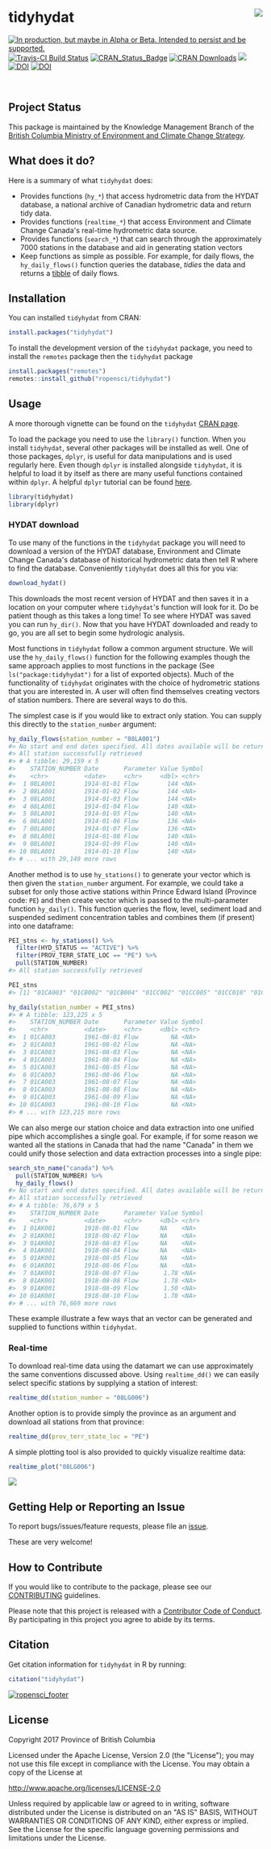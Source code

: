 
<!-- README.md is generated from README.Rmd. Please edit that file -->
tidyhydat <img src="tools/readme/tidyhydat.png" align="right" />
================================================================

<a id="devex-badge" rel="Delivery" href="https://github.com/BCDevExchange/assets/blob/master/README.md"><img alt="In production, but maybe in Alpha or Beta. Intended to persist and be supported." style="border-width:0" src="https://assets.bcdevexchange.org/images/badges/delivery.svg" title="In production, but maybe in Alpha or Beta. Intended to persist and be supported." /></a> [![Travis-CI Build Status](https://travis-ci.org/ropensci/tidyhydat.svg?branch=master)](https://travis-ci.org/ropensci/tidyhydat) [![CRAN\_Status\_Badge](http://www.r-pkg.org/badges/version/tidyhydat)](https://cran.r-project.org/package=tidyhydat) [![CRAN Downloads](http://cranlogs.r-pkg.org/badges/grand-total/tidyhydat)](https://CRAN.R-project.org/package=tidyhydat) [![](https://badges.ropensci.org/152_status.svg)](https://github.com/ropensci/onboarding/issues/152) [![DOI](http://joss.theoj.org/papers/10.21105/joss.00511/status.svg)](https://doi.org/10.21105/joss.00511) [![DOI](https://zenodo.org/badge/100978874.svg)](https://zenodo.org/badge/latestdoi/100978874)
</div>
 

Project Status
--------------

This package is maintained by the Knowledge Management Branch of the [British Columbia Ministry of Environment and Climate Change Strategy](https://www2.gov.bc.ca/gov/content/governments/organizational-structure/ministries-organizations/ministries/environment-climate-change).

What does it do?
----------------

Here is a summary of what `tidyhydat` does:

-   Provides functions (`hy_*`) that access hydrometric data from the HYDAT database, a national archive of Canadian hydrometric data and return tidy data.
-   Provides functions (`realtime_*`) that access Environment and Climate Change Canada's real-time hydrometric data source.
-   Provides functions (`search_*`) that can search through the approximately 7000 stations in the database and aid in generating station vectors
-   Keep functions as simple as possible. For example, for daily flows, the `hy_daily_flows()` function queries the database, *tidies* the data and returns a [tibble](http://tibble.tidyverse.org/) of daily flows.

Installation
------------

You can installed `tidyhydat` from CRAN:

``` r
install.packages("tidyhydat")
```

To install the development version of the `tidyhydat` package, you need to install the `remotes` package then the `tidyhydat` package

``` r
install.packages("remotes")
remotes::install_github("ropensci/tidyhydat")
```

Usage
-----

A more thorough vignette can be found on the `tidyhydat` [CRAN page](https://cran.r-project.org/web/packages/tidyhydat/vignettes/tidyhydat_an_introduction.html).

To load the package you need to use the `library()` function. When you install `tidyhydat`, several other packages will be installed as well. One of those packages, `dplyr`, is useful for data manipulations and is used regularly here. Even though `dplyr` is installed alongside `tidyhydat`, it is helpful to load it by itself as there are many useful functions contained within `dplyr`. A helpful `dplyr` tutorial can be found [here](https://cran.r-project.org/web/packages/dplyr/vignettes/dplyr.html).

``` r
library(tidyhydat)
library(dplyr)
```

### HYDAT download

To use many of the functions in the `tidyhydat` package you will need to download a version of the HYDAT database, Environment and Climate Change Canada's database of historical hydrometric data then tell R where to find the database. Conveniently `tidyhydat` does all this for you via:

``` r
download_hydat()
```

This downloads the most recent version of HYDAT and then saves it in a location on your computer where `tidyhydat`'s function will look for it. Do be patient though as this takes a long time! To see where HYDAT was saved you can run `hy_dir()`. Now that you have HYDAT downloaded and ready to go, you are all set to begin some hydrologic analysis.

Most functions in `tidyhydat` follow a common argument structure. We will use the `hy_daily_flows()` function for the following examples though the same approach applies to most functions in the package (See `ls("package:tidyhydat")` for a list of exported objects). Much of the functionality of `tidyhydat` originates with the choice of hydrometric stations that you are interested in. A user will often find themselves creating vectors of station numbers. There are several ways to do this.

The simplest case is if you would like to extract only station. You can supply this directly to the `station_number` argument:

``` r
hy_daily_flows(station_number = "08LA001")
#> No start and end dates specified. All dates available will be returned.
#> All station successfully retrieved
#> # A tibble: 29,159 x 5
#>    STATION_NUMBER Date       Parameter Value Symbol
#>    <chr>          <date>     <chr>     <dbl> <chr> 
#>  1 08LA001        1914-01-01 Flow        144 <NA>  
#>  2 08LA001        1914-01-02 Flow        144 <NA>  
#>  3 08LA001        1914-01-03 Flow        144 <NA>  
#>  4 08LA001        1914-01-04 Flow        140 <NA>  
#>  5 08LA001        1914-01-05 Flow        140 <NA>  
#>  6 08LA001        1914-01-06 Flow        136 <NA>  
#>  7 08LA001        1914-01-07 Flow        136 <NA>  
#>  8 08LA001        1914-01-08 Flow        140 <NA>  
#>  9 08LA001        1914-01-09 Flow        140 <NA>  
#> 10 08LA001        1914-01-10 Flow        140 <NA>  
#> # ... with 29,149 more rows
```

Another method is to use `hy_stations()` to generate your vector which is then given the `station_number` argument. For example, we could take a subset for only those active stations within Prince Edward Island (Province code: `PE`) and then create vector which is passed to the multi-parameter function `hy_daily()`. This function queries the flow, level, sediment load and suspended sediment concentration tables and combines them (if present) into one dataframe:

``` r
PEI_stns <- hy_stations() %>%
  filter(HYD_STATUS == "ACTIVE") %>%
  filter(PROV_TERR_STATE_LOC == "PE") %>%
  pull(STATION_NUMBER)
#> All station successfully retrieved

PEI_stns
#> [1] "01CA003" "01CB002" "01CB004" "01CC002" "01CC005" "01CC010" "01CD005"

hy_daily(station_number = PEI_stns)
#> # A tibble: 123,225 x 5
#>    STATION_NUMBER Date       Parameter Value Symbol
#>    <chr>          <date>     <chr>     <dbl> <chr> 
#>  1 01CA003        1961-08-01 Flow         NA <NA>  
#>  2 01CA003        1961-08-02 Flow         NA <NA>  
#>  3 01CA003        1961-08-03 Flow         NA <NA>  
#>  4 01CA003        1961-08-04 Flow         NA <NA>  
#>  5 01CA003        1961-08-05 Flow         NA <NA>  
#>  6 01CA003        1961-08-06 Flow         NA <NA>  
#>  7 01CA003        1961-08-07 Flow         NA <NA>  
#>  8 01CA003        1961-08-08 Flow         NA <NA>  
#>  9 01CA003        1961-08-09 Flow         NA <NA>  
#> 10 01CA003        1961-08-10 Flow         NA <NA>  
#> # ... with 123,215 more rows
```

We can also merge our station choice and data extraction into one unified pipe which accomplishes a single goal. For example, if for some reason we wanted all the stations in Canada that had the name "Canada" in them we could unify those selection and data extraction processes into a single pipe:

``` r
search_stn_name("canada") %>%
  pull(STATION_NUMBER) %>%
  hy_daily_flows()
#> No start and end dates specified. All dates available will be returned.
#> All station successfully retrieved
#> # A tibble: 76,679 x 5
#>    STATION_NUMBER Date       Parameter Value Symbol
#>    <chr>          <date>     <chr>     <dbl> <chr> 
#>  1 01AK001        1918-08-01 Flow      NA    <NA>  
#>  2 01AK001        1918-08-02 Flow      NA    <NA>  
#>  3 01AK001        1918-08-03 Flow      NA    <NA>  
#>  4 01AK001        1918-08-04 Flow      NA    <NA>  
#>  5 01AK001        1918-08-05 Flow      NA    <NA>  
#>  6 01AK001        1918-08-06 Flow      NA    <NA>  
#>  7 01AK001        1918-08-07 Flow       1.78 <NA>  
#>  8 01AK001        1918-08-08 Flow       1.78 <NA>  
#>  9 01AK001        1918-08-09 Flow       1.50 <NA>  
#> 10 01AK001        1918-08-10 Flow       1.78 <NA>  
#> # ... with 76,669 more rows
```

These example illustrate a few ways that an vector can be generated and supplied to functions within `tidyhydat`.

### Real-time

To download real-time data using the datamart we can use approximately the same conventions discussed above. Using `realtime_dd()` we can easily select specific stations by supplying a station of interest:

``` r
realtime_dd(station_number = "08LG006")
```

Another option is to provide simply the province as an argument and download all stations from that province:

``` r
realtime_dd(prov_terr_state_loc = "PE")
```

A simple plotting tool is also provided to quickly visualize realtime data:

``` r
realtime_plot("08LG006")
```

![](tools/readme/README-unnamed-chunk-8-1.png)

Getting Help or Reporting an Issue
----------------------------------

To report bugs/issues/feature requests, please file an [issue](https://github.com/ropensci/tidyhydat/issues/).

These are very welcome!

How to Contribute
-----------------

If you would like to contribute to the package, please see our [CONTRIBUTING](CONTRIBUTING.md) guidelines.

Please note that this project is released with a [Contributor Code of Conduct](CODE_OF_CONDUCT.md). By participating in this project you agree to abide by its terms.

Citation
--------

Get citation information for `tidyhydat` in R by running:

``` r
citation("tidyhydat")
```

[![ropensci\_footer](tools/readme/ropensci_footer.png)](https://ropensci.org)

License
-------

Copyright 2017 Province of British Columbia

Licensed under the Apache License, Version 2.0 (the "License"); you may not use this file except in compliance with the License. You may obtain a copy of the License at

<http://www.apache.org/licenses/LICENSE-2.0>

Unless required by applicable law or agreed to in writing, software distributed under the License is distributed on an "AS IS" BASIS, WITHOUT WARRANTIES OR CONDITIONS OF ANY KIND, either express or implied. See the License for the specific language governing permissions and limitations under the License.
